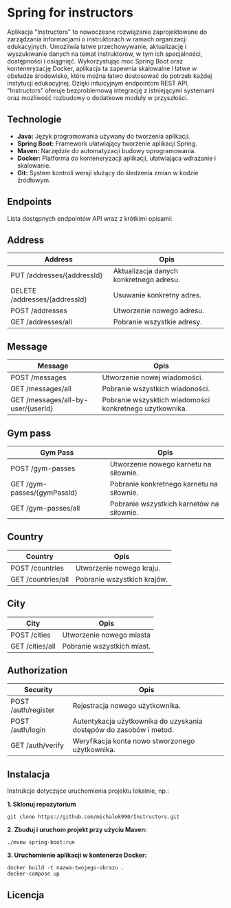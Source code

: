 
# Spring for instructors

Aplikacja "Instructors" to nowoczesne rozwiązanie zaprojektowane do zarządzania informacjami o instruktorach w ramach organizacji edukacyjnych. Umożliwia łatwe przechowywanie, aktualizację i wyszukiwanie danych na temat instruktorów, w tym ich specjalności, dostępności i osiągnięć. Wykorzystując moc Spring Boot oraz konteneryzację Docker, aplikacja ta zapewnia skalowalne i łatwe w obsłudze środowisko, które można łatwo dostosować do potrzeb każdej instytucji edukacyjnej. Dzięki intuicyjnym endpointom REST API, "Instructors" oferuje bezproblemową integrację z istniejącymi systemami oraz możliwość rozbudowy o dodatkowe moduły w przyszłości.


## Technologie

- **Java:** Język programowania używany do tworzenia aplikacji.
- **Spring Boot:** Framework ułatwiający tworzenie aplikacji Spring.
- **Maven:** Narzędzie do automatyzacji budowy oprogramowania.
- **Docker:** Platforma do konteneryzacji aplikacji, ułatwiająca wdrażanie i skalowanie.
- **Git:** System kontroli wersji służący do śledzenia zmian w kodzie źródłowym.

## Endpoints

Lista dostępnych endpointów API wraz z krótkimi opisami:
## Address
| Address             |Opis                                                                |
| ----------------- | ------------------------------------------------------------------ |
| PUT /addresses/{addressId} | Aktualizacja danych konkretnego adresu. |
| DELETE /addresses/{addressId} | Usuwanie konkretny adres. |
| POST /addresses | Utworzenie nowego adresu.|
| GET /addresses/all | Pobranie wszystkie adresy. |

## Message
| Message             |Opis                                                                |
| ------------------- | ------------------------------------------------------------------ |
| POST /messages | Utworzenie nowej wiadomości. |
| GET /messages/all    | Pobranie wszystkich wiadoności. |
| GET /messages/all-by-user/{userId}    | Pobranie wszysktich wiadomości konkretnego użytkownika.|

## Gym pass
| Gym Pass             |Opis                                                                |
| ------------------- | ------------------------------------------------------------------ |
| POST /gym-passes | Utworzenie nowego karnetu na siłownie. |
| GET /gym-passes/{gymPassId}    | Pobranie konkretnego karnetu na siłownie. |
| GET /gym-passes/all    | Pobranie wszystkich karnetów na siłownie.|

## Country
| Country             |Opis                                                                |
| ------------------- | ------------------------------------------------------------------ |
| POST /countries | Utworzenie nowego kraju. |
| GET /countries/all    | Pobranie wszystkich krajów. |

## City
| City             |Opis                                                                |
| ------------------- | ------------------------------------------------------------------ |
| POST /cities | Utworzenie nowego miasta |
| GET /cities/all    | Pobranie wszystkich miast. |

## Authorization
| Security             |Opis                                                                |
| ------------------- | ------------------------------------------------------------------ |
| POST /auth/register | Rejestracja nowego użytkownika. |
| POST /auth/login    | Autentykacja użytkownika do uzyskania dostępów do zasobów i metod. |
| GET /auth/verify    | Weryfikacja konta nowo stworzonego użytkownika.|



## Instalacja

Instrukcje dotyczące uruchomienia projektu lokalnie, np.:

**1. Sklonuj repozytorium**
```
git clone https://github.com/michalek990/Instructors.git
```
**2. Zbuduj i uruchom projekt przy użyciu Maven:**
```
./mvnw spring-boot:run
```
**3. Uruchomienie aplikacji w kontenerze Docker:**
```
docker build -t nazwa-twojego-obrazu .
docker-compose up
```


## Licencja

